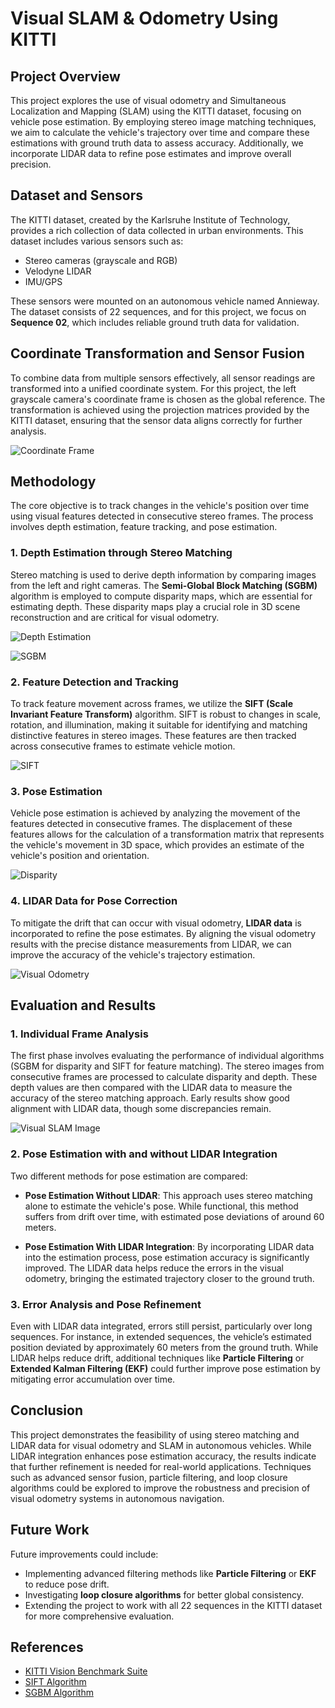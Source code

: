 # Visual SLAM & Odometry Using KITTI

## Project Overview
This project explores the use of visual odometry and Simultaneous Localization and Mapping (SLAM) using the KITTI dataset, focusing on vehicle pose estimation. By employing stereo image matching techniques, we aim to calculate the vehicle's trajectory over time and compare these estimations with ground truth data to assess accuracy. Additionally, we incorporate LIDAR data to refine pose estimates and improve overall precision.

## Dataset and Sensors
The KITTI dataset, created by the Karlsruhe Institute of Technology, provides a rich collection of data collected in urban environments. This dataset includes various sensors such as:
- Stereo cameras (grayscale and RGB)
- Velodyne LIDAR
- IMU/GPS

These sensors were mounted on an autonomous vehicle named Annieway. The dataset consists of 22 sequences, and for this project, we focus on **Sequence 02**, which includes reliable ground truth data for validation.

## Coordinate Transformation and Sensor Fusion
To combine data from multiple sensors effectively, all sensor readings are transformed into a unified coordinate system. For this project, the left grayscale camera's coordinate frame is chosen as the global reference. The transformation is achieved using the projection matrices provided by the KITTI dataset, ensuring that the sensor data aligns correctly for further analysis.

![Coordinate Frame](https://github.com/Advaith41/Visual_SLAM_odometry-using-Kitti/blob/main/src/img/img_1.png)


## Methodology
The core objective is to track changes in the vehicle's position over time using visual features detected in consecutive stereo frames. The process involves depth estimation, feature tracking, and pose estimation.

### 1. Depth Estimation through Stereo Matching
Stereo matching is used to derive depth information by comparing images from the left and right cameras. The **Semi-Global Block Matching (SGBM)** algorithm is employed to compute disparity maps, which are essential for estimating depth. These disparity maps play a crucial role in 3D scene reconstruction and are critical for visual odometry.

![Depth Estimation](https://github.com/Advaith41/Visual_SLAM_odometry-using-Kitti/blob/main/src/img/img_0.png)

![SGBM](https://github.com/Advaith41/Visual_SLAM_odometry-using-Kitti/blob/main/src/img/img_2.png)



### 2. Feature Detection and Tracking
To track feature movement across frames, we utilize the **SIFT (Scale Invariant Feature Transform)** algorithm. SIFT is robust to changes in scale, rotation, and illumination, making it suitable for identifying and matching distinctive features in stereo images. These features are then tracked across consecutive frames to estimate vehicle motion.

![SIFT](https://github.com/Advaith41/Visual_SLAM_odometry-using-Kitti/blob/main/src/img/img_3.png)


### 3. Pose Estimation
Vehicle pose estimation is achieved by analyzing the movement of the features detected in consecutive frames. The displacement of these features allows for the calculation of a transformation matrix that represents the vehicle's movement in 3D space, which provides an estimate of the vehicle's position and orientation.

![Disparity](https://github.com/Advaith41/Visual_SLAM_odometry-using-Kitti/blob/main/src/img/img_4.png)


### 4. LIDAR Data for Pose Correction
To mitigate the drift that can occur with visual odometry, **LIDAR data** is incorporated to refine the pose estimates. By aligning the visual odometry results with the precise distance measurements from LIDAR, we can improve the accuracy of the vehicle's trajectory estimation.

![Visual Odometry](https://github.com/Advaith41/Visual_SLAM_odometry-using-Kitti/blob/main/src/img/img_5.png)


## Evaluation and Results

### 1. Individual Frame Analysis
The first phase involves evaluating the performance of individual algorithms (SGBM for disparity and SIFT for feature matching). The stereo images from consecutive frames are processed to calculate disparity and depth. These depth values are then compared with the LIDAR data to measure the accuracy of the stereo matching approach. Early results show good alignment with LIDAR data, though some discrepancies remain.

![Visual SLAM Image](https://github.com/Advaith41/Visual_SLAM_odometry-using-Kitti/blob/main/src/img/img_6.png)

### 2. Pose Estimation with and without LIDAR Integration
Two different methods for pose estimation are compared:

- **Pose Estimation Without LIDAR**: This approach uses stereo matching alone to estimate the vehicle's pose. While functional, this method suffers from drift over time, with estimated pose deviations of around 60 meters.
  
- **Pose Estimation With LIDAR Integration**: By incorporating LIDAR data into the estimation process, pose estimation accuracy is significantly improved. The LIDAR data helps reduce the errors in the visual odometry, bringing the estimated trajectory closer to the ground truth.

### 3. Error Analysis and Pose Refinement
Even with LIDAR data integrated, errors still persist, particularly over long sequences. For instance, in extended sequences, the vehicle’s estimated position deviated by approximately 60 meters from the ground truth. While LIDAR helps reduce drift, additional techniques like **Particle Filtering** or **Extended Kalman Filtering (EKF)** could further improve pose estimation by mitigating error accumulation over time.

## Conclusion
This project demonstrates the feasibility of using stereo matching and LIDAR data for visual odometry and SLAM in autonomous vehicles. While LIDAR integration enhances pose estimation accuracy, the results indicate that further refinement is needed for real-world applications. Techniques such as advanced sensor fusion, particle filtering, and loop closure algorithms could be explored to improve the robustness and precision of visual odometry systems in autonomous navigation.

## Future Work
Future improvements could include:
- Implementing advanced filtering methods like **Particle Filtering** or **EKF** to reduce pose drift.
- Investigating **loop closure algorithms** for better global consistency.
- Extending the project to work with all 22 sequences in the KITTI dataset for more comprehensive evaluation.

## References
- [KITTI Vision Benchmark Suite](http://www.cvlibs.net/datasets/kitti/)
- [SIFT Algorithm](https://en.wikipedia.org/wiki/Scale-invariant_feature_transform)
- [SGBM Algorithm](https://docs.opencv.org/4.x/d2/d85/classcv_1_1StereoSGBM.html)
